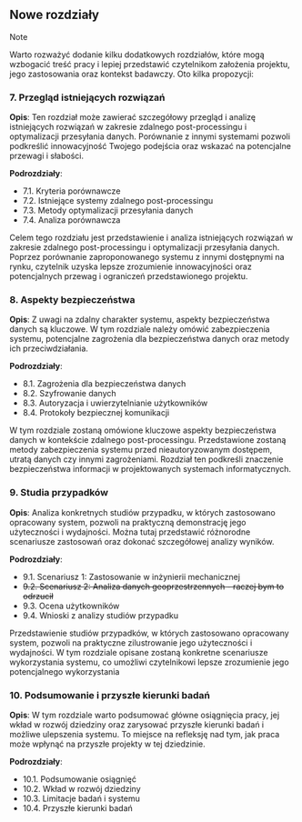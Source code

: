 ## Nowe rozdziały

> [!note] 
> Warto rozważyć dodanie kilku dodatkowych rozdziałów, które mogą wzbogacić treść pracy i lepiej przedstawić czytelnikom założenia projektu, jego zastosowania oraz kontekst badawczy. Oto kilka propozycji: 

### 7. Przegląd istniejących rozwiązań

**Opis**: Ten rozdział może zawierać szczegółowy przegląd i analizę istniejących rozwiązań w zakresie zdalnego post-processingu i optymalizacji przesyłania danych. Porównanie z innymi systemami pozwoli podkreślić innowacyjność Twojego podejścia oraz wskazać na potencjalne przewagi i słabości.

**Podrozdziały**:

- 7.1. Kryteria porównawcze
- 7.2. Istniejące systemy zdalnego post-processingu
- 7.3. Metody optymalizacji przesyłania danych
- 7.4. Analiza porównawcza

Celem tego rozdziału jest przedstawienie i analiza istniejących rozwiązań w zakresie zdalnego post-processingu i optymalizacji przesyłania danych. Poprzez porównanie zaproponowanego systemu z innymi dostępnymi na rynku, czytelnik uzyska lepsze zrozumienie innowacyjności oraz potencjalnych przewag i ograniczeń przedstawionego projektu.
### 8. Aspekty bezpieczeństwa

**Opis**: Z uwagi na zdalny charakter systemu, aspekty bezpieczeństwa danych są kluczowe. W tym rozdziale należy omówić zabezpieczenia systemu, potencjalne zagrożenia dla bezpieczeństwa danych oraz metody ich przeciwdziałania.

**Podrozdziały**:

- 8.1. Zagrożenia dla bezpieczeństwa danych
- 8.2. Szyfrowanie danych
- 8.3. Autoryzacja i uwierzytelnianie użytkowników
- 8.4. Protokoły bezpiecznej komunikacji

W tym rozdziale zostaną omówione kluczowe aspekty bezpieczeństwa danych w kontekście zdalnego post-processingu. Przedstawione zostaną metody zabezpieczenia systemu przed nieautoryzowanym dostępem, utratą danych czy innymi zagrożeniami. Rozdział ten podkreśli znaczenie bezpieczeństwa informacji w projektowanych systemach informatycznych.
### 9. Studia przypadków

**Opis**: Analiza konkretnych studiów przypadku, w których zastosowano opracowany system, pozwoli na praktyczną demonstrację jego użyteczności i wydajności. Można tutaj przedstawić różnorodne scenariusze zastosowań oraz dokonać szczegółowej analizy wyników.

**Podrozdziały**:

- 9.1. Scenariusz 1: Zastosowanie w inżynierii mechanicznej
- ~~9.2. Scenariusz 2: Analiza danych geoprzestrzennych - raczej bym to odrzucił~~
- 9.3. Ocena użytkowników
- 9.4. Wnioski z analizy studiów przypadku

Przedstawienie studiów przypadków, w których zastosowano opracowany system, pozwoli na praktyczne zilustrowanie jego użyteczności i wydajności. W tym rozdziale opisane zostaną konkretne scenariusze wykorzystania systemu, co umożliwi czytelnikowi lepsze zrozumienie jego potencjalnego wykorzystania
### 10. Podsumowanie i przyszłe kierunki badań

**Opis**: W tym rozdziale warto podsumować główne osiągnięcia pracy, jej wkład w rozwój dziedziny oraz zarysować przyszłe kierunki badań i możliwe ulepszenia systemu. To miejsce na refleksję nad tym, jak praca może wpłynąć na przyszłe projekty w tej dziedzinie.

**Podrozdziały**:

- 10.1. Podsumowanie osiągnięć
- 10.2. Wkład w rozwój dziedziny
- 10.3. Limitacje badań i systemu
- 10.4. Przyszłe kierunki badań